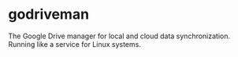 # godriveman
The Google Drive manager for local and cloud data synchronization. Running like a service for Linux systems.
